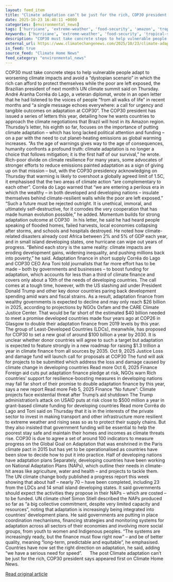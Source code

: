 ```yaml
---
layout: feed_item
title: "Climate adaptation can’t be just for the rich, COP30 president says"
date: 2025-10-23 16:40:11 +0000
categories: [environmental_news]
tags: ['hurricane', 'extreme-weather', 'food-security', 'amazon', 'tropical-storms', 'urgent', 'rainforest', 'climate-health', 'year-2025', 'flooding']
keywords: ['hurricane', 'extreme-weather', 'food-security', 'tropical-storms', 'amazon', 'adaptation', 'just', 'climate']
description: "COP30 must take concrete steps to help vulnerable people adapt to worsening climate impacts and avoid a &#8220;dystopian scenario&#8221; in which the rich ca..."
external_url: https://www.climatechangenews.com/2025/10/23/climate-adaptation-cant-be-just-for-the-rich-cop30-president-says/
is_feed: true
source_feed: "Climate Home News"
feed_category: "environmental_news"
---
```


COP30 must take concrete steps to help vulnerable people adapt to worsening climate impacts and avoid a &#8220;dystopian scenario&#8221; in which the rich can afford to protect themselves while the poor are left exposed, the Brazilian president of next month&#8217;s UN climate summit said on Thursday. André Aranha Corrêa do Lago, a veteran diplomat, wrote in an open letter that he had listened to the voices of people &#8220;from all walks of life&#8221; in recent months and &#8220;a single message echoes everywhere: a call for urgency and tangible outcomes on adaptation at COP30&#8220;. The COP30 president has issued a series of letters this year, detailing how he wants countries to approach the climate negotiations that Brazil will host in its Amazon region. Thursday&#8217;s letter, his eighth so far, focuses on the importance of putting climate adaptation &#8211; which has long lacked political attention and funding &#8211; on a par with the need to cut planet-heating emissions as global warming increases. &#8220;As the age of warnings gives way to the age of consequences, humanity confronts a profound truth: climate adaptation is no longer a choice that follows mitigation; it is the first half of our survival,&#8221; he wrote. Rich-poor divide on climate resilience For many years, some advocates of stronger efforts to reduce emissions painted adaptation as a sign of giving up on that mission &#8211; but, with the COP30 presidency acknowledging on Thursday that warming is likely to overshoot a globally agreed limit of 1.5C, it emphasised that the two areas of climate action &#8220;are complementary to each other&#8221;. Corrêa do Lago warned that &#8220;we are entering a perilous era in which the wealthy – in both developed and developing nations – insulate themselves behind climate-resilient walls while the poor are left exposed.&#8221; &#8220;Such a future must be rejected outright. It is unethical, immoral, and ultimately self-destructive, for it corrodes the very cooperation that has made human evolution possible,&#8221; he added. Momentum builds for strong adaptation outcome at COP30&nbsp;&nbsp; In his letter, he said he had heard people speaking of flooded homes, failed harvests, local economies collapsing after storms, and schools and hospitals destroyed. He noted how climate-related disasters already cost Africa between 2% and 5% of GDP each year, and in small island developing states, one hurricane can wipe out years of progress. &#8220;Behind each story is the same reality: climate impacts are eroding development gains, widening inequality, and pushing millions back into poverty,&#8221; he said. Adaptation finance in short supply Corrêa do Lago and COP30 CEO Ana Toni told journalists that far more effort has to be made &#8211; both by governments and businesses &#8211; to boost funding for adaptation, which accounts for less than a third of climate finance and covers only about a 10th of the needs of developing countries. The call comes at a tough time, however, with the US slashing aid under President Donald Trump and other key donor countries paring back development spending amid wars and fiscal strains. As a result, adaptation finance from wealthy governments is expected to decline and may only reach $26 billion in 2025, according to projections by NGOs Oxfam and the CARE Climate Justice Center. That would be far short of the estimated $40 billion needed to meet a promise developed countries made four years ago at COP26 in Glasgow to double their adaptation finance from 2019 levels by this year. The group of Least-Developed Countries (LDCs), meanwhile, has proposed for COP30 to set a new goal of around $100 billion a year by 2030. It is unclear whether donor countries will agree to such a target but adaptation is expected to feature strongly in a new roadmap for raising $1.3 trillion a year in climate finance from all sources by 2035. Oct 9, 2025 Justice Loss and damage fund will launch call for proposals at COP30 The fund will ask for projects to be submitted which address the loss and damage caused by climate change in developing countries Read more Oct 6, 2025 Finance Foreign aid cuts put adaptation finance pledge at risk, NGOs warn Rich countries&#8217; support for resilience-boosting measures in developing nations may fall far short of their promise to double adaptation finance by this year, says a new report Read more Feb 5, 2025 Finance &#8220;No future&#8221;: Climate projects face existential threat after Trump&#8217;s aid shutdown The Trump administration&#8217;s attack on USAID puts at risk close to $500 million a year in grant-based climate funding for developing countries Read more Corrêa do Lago and Toni said on Thursday that it is in the interests of the private sector to invest in making transport and other infrastructure more resilient to extreme weather and rising seas so as to protect their supply chains. But they also insisted that government funding will be essential to help the poorest stay safe and maintain their homes and incomes as climate threats rise. COP30 is due to agree a set of around 100 indicators to measure progress on the Global Goal on Adaptation that was enshrined in the Paris climate pact in 2015 but has yet to be operationalised as countries have been slow to decide how to put it into practice. Half of developing nations have adaptation plans Separately, developing countries have been working on National Adaptation Plans (NAPs), which outline their needs in climate-hit areas like agriculture, water and health &#8211; and projects to tackle them. The UN climate change body published a progress report this week showing that about half &#8211; nearly 70 &#8211; have been completed, including 23 from the LDCs and 14 small island developing states. It said governments should expect the activities they propose in their NAPs &#8211; which are costed &#8211; to be funded. UN climate chief Simon Stiell described the NAPs produced so far as &#8220;a big collective commitment, despite very limited capacity and resources&#8221;, noting that adaptation is increasingly being integrated into countries&#8217; development plans. He said governments are putting in place coordination mechanisms, financing strategies and monitoring systems for adaptation across all sectors of their economies and involving more social groups, from youth to women and Indigenous peoples. &#8220;The systems are increasingly ready, but the finance must flow right now&#8221; &#8211; and be of better quality, meaning &#8220;long-term, predictable and equitable&#8221;, he emphasised. Countries have now set the right direction on adaptation, he said, adding &#8220;we have a serious need for speed&#8221;.&nbsp;&nbsp;&nbsp;&nbsp;&nbsp; The post Climate adaptation can&#8217;t be just for the rich, COP30 president says appeared first on Climate Home News.

[Read original article](https://www.climatechangenews.com/2025/10/23/climate-adaptation-cant-be-just-for-the-rich-cop30-president-says/)
